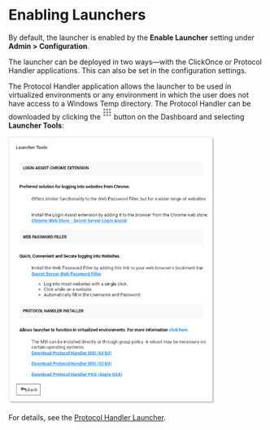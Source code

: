 [title]: # (Enabling Launchers)
[tags]: # (XXX)
[priority]: # (20)

# Enabling Launchers

By default, the launcher is enabled by the **Enable Launcher** setting under **Admin > Configuration**. 

The launcher can be deployed in two ways—with the ClickOnce or Protocol Handler applications. This can also be set in the configuration settings. 

The Protocol Handler application allows the launcher to be used in virtualized environments or any environment in which the user does not have access to a Windows Temp directory. The Protocol Handler can be downloaded by clicking the ![1557174423911](images/1557174423911.png) button on the Dashboard and selecting **Launcher Tools**:

<img src="images/1557176888609.png" alt="1557176888609" style="zoom:67%;" />

For details, see the [Protocol Handler Launcher](https://updates.thycotic.net/links.ashx?ProtocolHandler).
